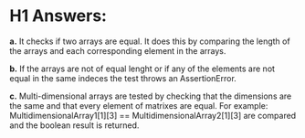 # H1 Answers:

**a.**
  It checks if two arrays are equal. It does this by comparing the length of the arrays and each corresponding element in the arrays. 

**b.**
  If the arrays are not of equal lenght or if any of the elements are not equal in the same indeces the test throws an AssertionError.

**c.**
  Multi-dimensional arrays are tested by checking that the dimensions are the same and that every element of matrixes are equal.
  For example: MultidimensionalArray1[1][3] == MultidimensionalArray2[1][3] are compared and the boolean result is returned.
